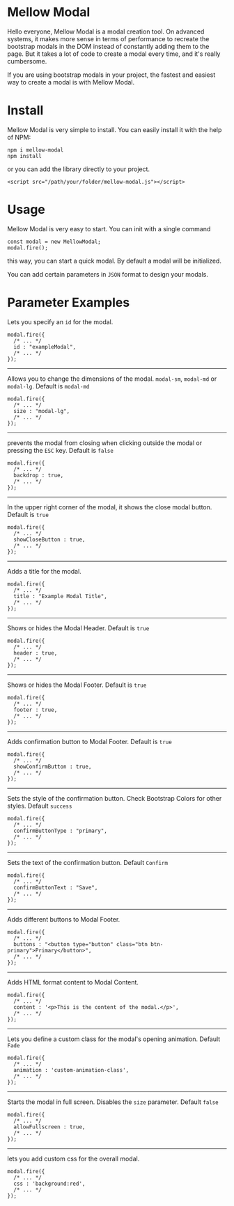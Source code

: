 # Mellow Modal

Hello everyone,
Mellow Modal is a modal creation tool. On advanced systems, it makes more sense in terms of performance to recreate the bootstrap modals in the DOM instead of constantly adding them to the page. But it takes a lot of code to create a modal every time, and it's really cumbersome.

If you are using bootstrap modals in your project, the fastest and easiest way to create a modal is with Mellow Modal.

# Install

Mellow Modal is very simple to install. You can easily install it with the help of NPM:
```
npm i mellow-modal
npm install
```
or you can add the library directly to your project.
```
<script src="/path/your/folder/mellow-modal.js"></script>
```

# Usage

Mellow Modal is very easy to start. You can init with a single command
```
const modal = new MellowModal;
modal.fire();
```
this way, you can start a quick modal. By default a modal will be initialized.

You can add certain parameters in `JSON` format to design your modals.

# Parameter Examples


Lets you specify an `id` for the modal.
```
modal.fire({
  /* ... */
  id : "exampleModal",
  /* ... */
});
```
------------------------------------------

Allows you to change the dimensions of the modal. `modal-sm`, `modal-md` or `modal-lg`. Default is `modal-md`

```
modal.fire({
  /* ... */
  size : "modal-lg",
  /* ... */
});
```
------------------------------------------

prevents the modal from closing when clicking outside the modal or pressing the `ESC` key. Default is `false`

```
modal.fire({
  /* ... */
  backdrop : true,
  /* ... */
});
```
------------------------------------------

In the upper right corner of the modal, it shows the close modal button. Default is `true`

```
modal.fire({
  /* ... */
  showCloseButton : true,
  /* ... */
});
```
------------------------------------------

Adds a title for the modal.

```
modal.fire({
  /* ... */
  title : "Example Modal Title",
  /* ... */
});
```
------------------------------------------

Shows or hides the Modal Header. Default is `true`

```
modal.fire({
  /* ... */
  header : true,
  /* ... */
});
```
------------------------------------------

Shows or hides the Modal Footer. Default is `true`

```
modal.fire({
  /* ... */
  footer : true,
  /* ... */
});
```
------------------------------------------

Adds confirmation button to Modal Footer. Default is `true`

```
modal.fire({
  /* ... */
  showConfirmButton : true,
  /* ... */
});
```
------------------------------------------

Sets the style of the confirmation button. Check Bootstrap Colors for other styles. Default `success`

```
modal.fire({
  /* ... */
  confirmButtonType : "primary",
  /* ... */
});
```
------------------------------------------

Sets the text of the confirmation button. Default `Confirm`

```
modal.fire({
  /* ... */
  confirmButtonText : "Save",
  /* ... */
});
```
------------------------------------------

Adds different buttons to Modal Footer.

```
modal.fire({
  /* ... */
  buttons : "<button type="button" class="btn btn-primary">Primary</button>",
  /* ... */
});
```
------------------------------------------

Adds HTML format content to Modal Content.

```
modal.fire({
  /* ... */
  content : '<p>This is the content of the modal.</p>',
  /* ... */
});
```
------------------------------------------

Lets you define a custom class for the modal's opening animation. Default `Fade`

```
modal.fire({
  /* ... */
  animation : 'custom-animation-class',
  /* ... */
});
```
------------------------------------------

Starts the modal in full screen. Disables the `size` parameter. Default `false`

```
modal.fire({
  /* ... */
  allowFullscreen : true,
  /* ... */
});
```
------------------------------------------

lets you add custom css for the overall modal.

```
modal.fire({
  /* ... */
  css : 'background:red',
  /* ... */
});
```
